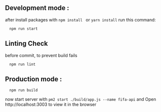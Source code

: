 ## Development mode :
after install packages with ``` npm install  ``` or ``` yarn install ``` run this command:
```
  npm run start
```

## Linting Check
before commit, to prevent build fails
```
  npm run lint
```

## Production mode :
```
  npm run build
```
now start server with ``` pm2 start ./build/app.js --name fifa-api ``` and Open http://localhost:3003 to view it in the browser

